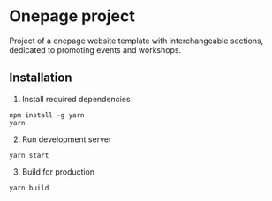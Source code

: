 Onepage project
===============

Project of a onepage website template with interchangeable sections, dedicated to promoting events and workshops.

## Installation

1. Install required dependencies
```
npm install -g yarn
yarn
```

2. Run development server
```
yarn start
```

3. Build for production
```
yarn build
```
